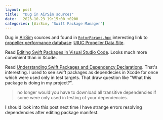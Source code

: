 ```yaml
---
layout: post
title:  "Dug in AirSim sources"
date:   2023-10-23 19:15:00 +0200
categories: [AirSim, "Swift Package Manager"]
---
```

Dug in [AirSim](https://github.com/microsoft/AirSim/) sources and found in [`RotorParams.hpp`](https://github.com/microsoft/AirSim/blob/main/AirLib/include/vehicles/multirotor/RotorParams.hpp) interesting link to [propeller performance database](http://m-selig.ae.illinois.edu/props/propDB.html): [UIUC Propeller Data Site](https://m-selig.ae.illinois.edu/props/propDB.html).

Read [Editing Swift Packages in Visual Studio Code](https://www.timc.dev/posts/editing-pacakges-vscode/). Looks much more convinient than in Xcode.

Read [Understanding Swift Packages and Dependency Declarations](https://www.timc.dev/posts/understanding-swift-packages/). That's interesting. I used to see swift packages as dependecies in Xcode for once which were used only in test targets. That draw question like "What this package is doing in my project?".

> no longer would you have to download all transitive dependencies if some were only used in testing of your dependencies.

I should look into this post next time I have strange errors resolving dependencies after editing package manifest.
